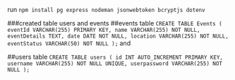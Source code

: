 run `npm install pg express nodeman jsonwebtoken bcryptjs dotenv`

###created table users and events
##events table
`CREATE TABLE Events (
    eventId VARCHAR(255) PRIMARY KEY,
    name VARCHAR(255) NOT NULL,
	eventDetails TEXT,
    date DATE NOT NULL,
    location VARCHAR(255) NOT NULL,
    eventStatus VARCHAR(50) NOT NULL
);`
and 


##users table
`CREATE TABLE users (
    id INT AUTO_INCREMENT PRIMARY KEY,
    username VARCHAR(255) NOT NULL UNIQUE,
    userpassword VARCHAR(255) NOT NULL
);`
